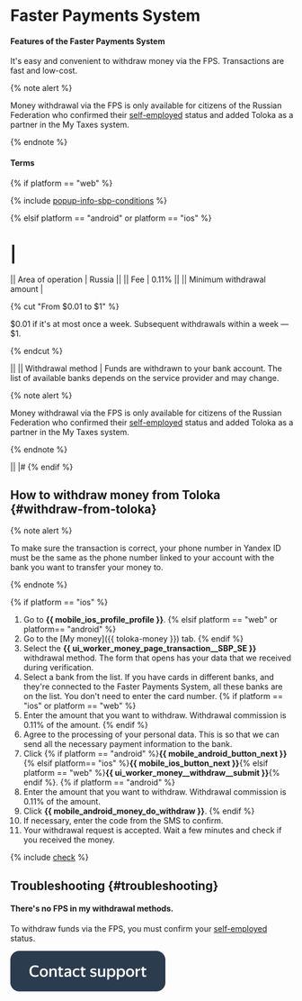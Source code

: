 # Faster Payments System

#### Features of the Faster Payments System

It's easy and convenient to withdraw money via the FPS. Transactions are fast and low-cost.

{% note alert %}

Money withdrawal via the FPS is only available for citizens of the Russian Federation who confirmed their [self-employed](../self-employed/about.md) status and added Toloka as a partner in the My Taxes system.

{% endnote %}


#### Terms

{% if platform == "web" %}

{% include [popup-info-sbp-conditions](../_includes/pay/popup-info/id-popup-info/sbp-conditions.md) %}

{% elsif platform == "android" or platform == "ios"  %}

# |
|| Area of operation | Russia ||
|| Fee | 0.11% ||
|| Minimum withdrawal amount |

{% cut "From $0.01 to $1" %}

$0.01 if it's at most once a week. Subsequent withdrawals within a week — $1.

{% endcut %}

||
|| Withdrawal method | Funds are withdrawn to your bank account. The list of available banks depends on the service provider and may change.

{% note alert %}

Money withdrawal via the FPS is only available for citizens of the Russian Federation who confirmed their [self-employed](../self-employed/about.md) status and added Toloka as a partner in the My Taxes system.

{% endnote %}

||
|#
{% endif %}

## How to withdraw money from Toloka {#withdraw-from-toloka}

{% note alert %}

To make sure the transaction is correct, your phone number in Yandex ID must be the same as the phone number linked to your account with the bank you want to transfer your money to.

{% endnote %}

{% if platform == "ios" %}
1. Go to **{{ mobile_ios_profile_profile }}**.
   {% elsif platform == "web" or platform== "android" %}
1. Go to the [My money]({{ toloka-money }}) tab.
   {% endif %}
1. Select the **{{ ui_worker_money_page_transaction__SBP_SE }}** withdrawal method. The form that opens has your data that we received during verification.
1. Select a bank from the list. If you have cards in different banks, and they're connected to the Faster Payments System, all these banks are on the list. You don't need to enter the card number.
   {% if platform == "ios" or platform == "web" %}
1. Enter the amount that you want to withdraw. Withdrawal commission is 0.11% of the amount.
   {% endif %}
1. Agree to the processing of your personal data. This is so that we can send all the necessary payment information to the bank.
1. Click {% if platform == "android" %}**{{ mobile_android_button_next }}**{% elsif platform== "ios" %}**{{ mobile_ios_button_next }}**{% elsif platform == "web" %}**{{ ui_worker_money__withdraw__submit }}**{% endif %}.
   {% if platform == "android" %}
1. Enter the amount that you want to withdraw. Withdrawal commission is 0.11% of the amount.
1. Click **{{ mobile_android_money_do_withdraw }}**.
   {% endif %}
1. If necessary, enter the code from the SMS to confirm.
1. Your withdrawal request is accepted. Wait a few minutes and check if you received the money.

{% include [check](../_includes/pay/about/check.md) %}



## Troubleshooting {#troubleshooting}

#### There's no FPS in my withdrawal methods.

To withdraw funds via the FPS, you must confirm your [self-employed](../self-employed/about.md) status.


[![](../assets/buttons/contact-support.svg)](../troubleshooting/troubleshooting.md#money_withdrawal)

